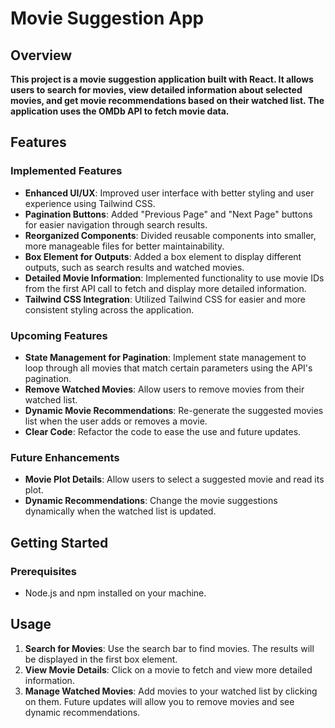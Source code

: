 # Movie Suggestion App

## Overview

**This project is a movie suggestion application built with React. It allows users to search for movies, view detailed information about selected movies, and get movie recommendations based on their watched list. The application uses the OMDb API to fetch movie data.**

## Features
### Implemented Features
- **Enhanced UI/UX**: Improved user interface with better styling and user experience using Tailwind CSS.
- **Pagination Buttons**: Added "Previous Page" and "Next Page" buttons for easier navigation through search results.
- **Reorganized Components**: Divided reusable components into smaller, more manageable files for better maintainability.
- **Box Element for Outputs**: Added a box element to display different outputs, such as search results and watched movies.
- **Detailed Movie Information**: Implemented functionality to use movie IDs from the first API call to fetch and display more detailed information.
- **Tailwind CSS Integration**: Utilized Tailwind CSS for easier and more consistent styling across the application.

### Upcoming Features
- **State Management for Pagination**: Implement state management to loop through all movies that match certain parameters using the API's pagination.
- **Remove Watched Movies**: Allow users to remove movies from their watched list.
- **Dynamic Movie Recommendations**: Re-generate the suggested movies list when the user adds or removes a movie.
- **Clear Code**: Refactor the code to ease the use and future updates.

### Future Enhancements
- **Movie Plot Details**: Allow users to select a suggested movie and read its plot.
- **Dynamic Recommendations**: Change the movie suggestions dynamically when the watched list is updated.

## Getting Started

### Prerequisites
- Node.js and npm installed on your machine.

## Usage

1. **Search for Movies**: Use the search bar to find movies. The results will be displayed in the first box element.
2. **View Movie Details**: Click on a movie to fetch and view more detailed information.
3. **Manage Watched Movies**: Add movies to your watched list by clicking on them. Future updates will allow you to remove movies and see dynamic recommendations.
